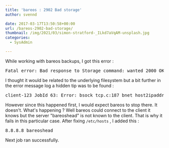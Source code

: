 ```yaml
---
title: 'bareos : 2902 Bad storage'
author: svennd

date: 2017-03-17T13:50:58+00:00
url: /bareos-2902-bad-storage/
thumbnail: /img/2021/03/simon-stratford-_ILkd7aVqAM-unsplash.jpg
categories:
  - SysAdmin

---
```

While working with bareos backups, I got this error :

<pre>Fatal error: Bad response to Storage command: wanted 2000 OK storage , got 2902 Bad storage</pre>

<!--more-->

I thought it would be related to the underlying filesystem but a bit further in the error message log a hidden tip was to be found :

<pre>client-123 JobId 63: Error: bsock_tcp.c:187 bnet_host2ipaddrs() for host "bareoshead" failed: ERR=Name or service not known</pre>

However since this happened first, I would expect bareos to stop there. It doesn't. What's happening ? Well bareos could connect to the client it knows but the server "bareoshead" is not known to the client. That is why it fails in this particular case. After fixing <code class="EnlighterJSRAW" data-enlighter-language="null">/etc/hosts</code> , I added this :

<pre>8.8.8.8 bareoshead</pre>

Next job ran successfully.